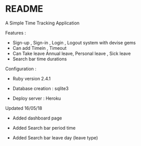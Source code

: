 # README

A Simple Time Tracking Application

Features :

* Sign-up , Sign-in , Login , Logout system with devise gems
* Can add Timein , Timeout 
* Can Take leave  Annual leave, Personal leave , Sick leave
* Search bar time durations

Configuration :

* Ruby version 2.4.1

* Database creation : sqlite3

* Deploy server : Heroku




Updated 16/05/18

* Added dashboard page

* Added Search bar period time 

* Added Search bar leave day (leave type)

